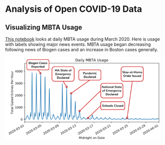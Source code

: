 # Analysis of Open COVID-19 Data

## Visualizing MBTA Usage

[This notebook](./MBTA-Usage.ipynb) looks at daily MBTA usage during March 2020. Here is usage with labels showing major news events. MBTA usage began decreasing following news of Biogen cases and an increase in Boston cases generally.

![MBTA Usage](./Labeled%20MBTA%20Usage.png)
